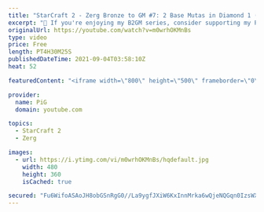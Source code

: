 ```yaml
---
title: "StarCraft 2 - Zerg Bronze to GM #7: 2 Base Mutas in Diamond 1 (B2GM)"
excerpt: "🐷 If you're enjoying my B2GM series, consider supporting my Patreon: https://www.patreon.com/PiGSC2 0:00 New 2 Base Muta Build 3:29 Game 1 vs Terran 26:22 Game 2 vs Terran 47:55 Game 3 vs Terran 1:24:17 Game 4 vs Protoss 1:55:47 Game 5 vs Terran 2:06:50 Game 6 vs Terran 2:27:46 Game 7 vs Terran 2:47:20"
originalUrl: https://youtube.com/watch?v=m0wrhOKMnBs
type: video
price: Free
length: PT4H30M25S
publishedDateTime: 2021-09-04T03:58:10Z
heat: 52

featuredContent: "<iframe width=\"800\" height=\"500\" frameborder=\"0\" src=\"https://www.youtube.com/embed/m0wrhOKMnBs\" allow=\"accelerometer; autoplay; encrypted-media; gyroscope; picture-in-picture\" allowfullscreen></iframe>"

provider:
  name: PiG
  domain: youtube.com

topics:
  - StarCraft 2
  - Zerg

images:
  - url: https://i.ytimg.com/vi/m0wrhOKMnBs/hqdefault.jpg
    width: 480
    height: 360
    isCached: true

secured: "Fu6WifoASAoJH8obGSnRgG0//La9ygfJXiW6KxInnMrka6wQjeNQGqn0IzsWXed3SqbspfvfcoTUVCkyzYRK5dVzDo9///iLRipJRLokI6fPr3TuV6PccgiQqTm6f1kCvzkuJtXAnPgw1ZOnGHu1/XZysTtAsXveee71795Wu0VP1B2u7wG187e9sO/Lo1q2XTum/3pznLt0LFmB6H+ToZFrTxiI53h/cDlLp+k+YyBzWjJlzkg8vAgDN+0zCSp6CrLLgp6DkU9tnGAQ4v6X2m14/6lKnzIjZJqIrXFWBzorq9+L+95j03DIfmmiS+myaT9wx80D3NzYp0gpOTRnooP4K0aBttj9zQXuNLhr0eYFiCNNhramDDbVN86qQmbi9JmojkNbgs7Ao4xU5SCuhbx+3TOQ7x5PUsr6yKl7b/A=;To4ucEi7lB7epa3s2iAvSw=="
---
```


